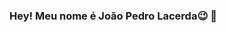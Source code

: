 ### Hey! Meu nome é João Pedro Lacerda😉 👋

<!--
**Lacerdajp/Lacerdajp** is a ✨ _special_ ✨ repository because its `README.md` (this file) appears on your GitHub profile.

Here are some ideas to get you started:

###💻 Monitor de Programação Orientada a Objetos e Engenharia de Software (UFRRJ)
###📚Estudante de Ciencia da Computação(UFRRJ)
###📖Sempre em busca de mais conhecimento
###📫E-mail para contato: joaopedro.jplsouza@gmail.com
###💼Linkedin: 
- 💬 Ask me about ...
- 📫 How to reach me: ...
- 😄 Pronouns: ...
- ⚡ Fun fact: ...
-->
